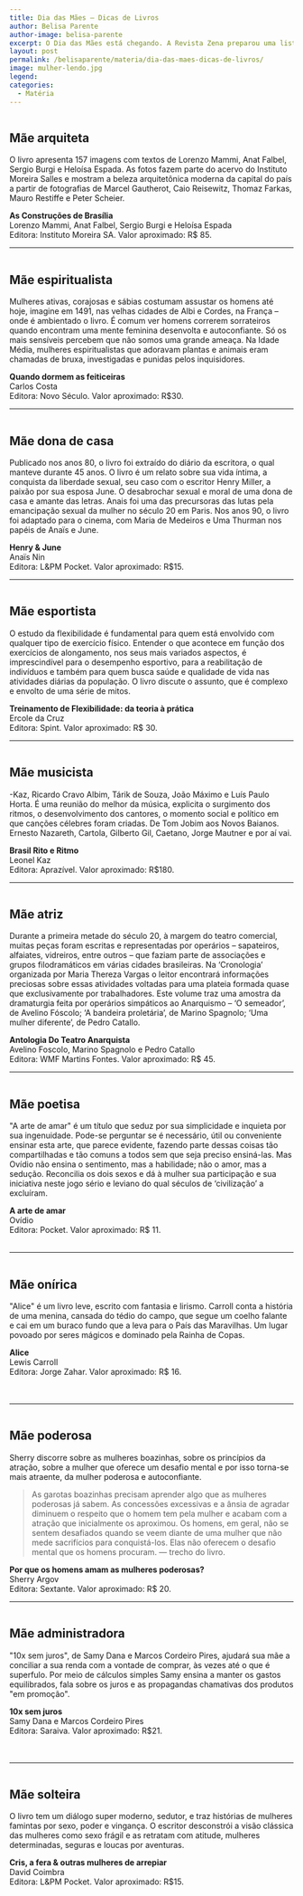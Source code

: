 ```yaml
---
title: Dia das Mães – Dicas de Livros
author: Belisa Parente
author-image: belisa-parente
excerpt: O Dia das Mães está chegando. A Revista Zena preparou uma lista com sugestões de presentes para a sua mãe. Chega de eletrodomésticos! Alimente a alma da sua mãe com bons livros
layout: post
permalink: /belisaparente/materia/dia-das-maes-dicas-de-livros/
image: mulher-lendo.jpg
legend: 
categories:
  - Matéria
---
```


<figure class="figure figure-30 right"><img src="https://raw.githubusercontent.com/revistazena/img/master/as-construcoes-de-brasilia.jpg" alt="" title="" /><figcaption class="legenda"></figcaption></figure><h2>Mãe arquiteta</h2>

O livro apresenta 157 imagens com textos de Lorenzo Mammi, Anat Falbel, Sergio Burgi e Heloísa Espada. As fotos fazem parte do acervo do Instituto Moreira Salles e mostram a beleza arquitetônica moderna da capital do país a partir de fotografias de Marcel Gautherot, Caio Reisewitz, Thomaz Farkas, Mauro Restiffe e Peter Scheier.

**As Construções de Brasília**<br>
Lorenzo Mammi, Anat Falbel, Sergio Burgi e Heloísa Espada<br>
Editora: Instituto Moreira SA. Valor aproximado: R$ 85.

---

<figure class="figure figure-30 right"><img src="https://raw.githubusercontent.com/revistazena/img/master/quando-dormem-as-feiticeiras.jpg" alt="" title="" /><figcaption class="legenda"></figcaption></figure><h2>Mãe espiritualista</h2>

Mulheres ativas, corajosas e sábias costumam assustar os homens até hoje, imagine em 1491, nas velhas cidades de Albi e Cordes, na França – onde é ambientado o livro. É comum ver homens correrem sorrateiros quando encontram uma mente feminina desenvolta e autoconfiante. Só os mais sensíveis percebem que não somos uma grande ameaça. Na Idade Média, mulheres espiritualistas que adoravam plantas e animais eram chamadas de bruxa, investigadas e punidas pelos inquisidores.

**Quando dormem as feiticeiras**<br>
Carlos Costa<br>
Editora: Novo Século. Valor aproximado: R$30.

---

<figure class="figure figure-30 right"><img src="https://raw.githubusercontent.com/revistazena/img/master/henry-june.jpg" alt="" title="" /><figcaption class="legenda"></figcaption></figure><h2>Mãe dona de casa</h2>

Publicado nos anos 80, o livro foi extraído do diário da escritora, o qual manteve durante 45 anos. O livro é um relato sobre sua vida íntima, a conquista da liberdade sexual, seu caso com o escritor Henry Miller, a paixão por sua esposa June. O desabrochar sexual e moral de uma dona de casa e amante das letras. Anais foi uma das precursoras das lutas pela emancipação sexual da mulher no século 20 em Paris. Nos anos 90, o livro foi adaptado para o cinema, com Maria de Medeiros e Uma Thurman nos papéis de Anaïs e June. 

**Henry & June**<br>
Anaïs Nin<br>
Editora: L&PM Pocket. Valor aproximado: R$15.

---

<figure class="figure figure-30 right"><img src="https://raw.githubusercontent.com/revistazena/img/master/treinamento-de-flexibilidade-da-teoria-a-pratica.jpg" alt="" title="" /><figcaption class="legenda"></figcaption></figure><h2>Mãe esportista</h2>

O estudo da flexibilidade é fundamental para quem está envolvido com qualquer tipo de exercício físico. Entender o que acontece em função dos exercícios de alongamento, nos seus mais variados aspectos, é imprescindível para o desempenho esportivo, para a reabilitação de indivíduos e também para quem busca saúde e qualidade de vida nas atividades diárias da população. O livro discute o assunto, que é complexo e envolto de uma série de mitos.

**Treinamento de Flexibilidade: da teoria à prática**<br>
Ercole da Cruz <br>
Editora: Spint. Valor aproximado: R$ 30.

---

<figure class="figure figure-30 right"><img src="https://raw.githubusercontent.com/revistazena/img/master/brasil-rito-e-ritmo-um-seculo-de-musicae-classica.jpg" alt="" title="" /><figcaption class="legenda"></figcaption></figure><h2>Mãe musicista</h2>

-Kaz, Ricardo Cravo Albim, Tárik de Souza, João Máximo e Luís Paulo Horta. É uma reunião do melhor da música, explicita o surgimento dos ritmos, o desenvolvimento dos cantores, o momento social e político em que canções célebres foram criadas. De Tom Jobim aos Novos Baianos. Ernesto Nazareth, Cartola, Gilberto Gil, Caetano, Jorge Mautner e por aí vai.

**Brasil Rito e Ritmo** <br>
Leonel Kaz<br>
Editora: Aprazível. Valor aproximado: R$180.

---

<figure class="figure figure-30 right"><img src="https://raw.githubusercontent.com/revistazena/img/master/antologia-do-teatro-anarquista-de-avelino-foscolo-marino-spagnolo-e-pedro-catallo.jpg" alt="" title="" /><figcaption class="legenda"></figcaption></figure><h2>Mãe atriz</h2>

Durante a primeira metade do século 20, à margem do teatro comercial, muitas peças foram escritas e representadas por operários – sapateiros, alfaiates, vidreiros, entre outros – que faziam parte de associações e grupos filodramáticos em várias cidades brasileiras. Na ‘Cronologia’ organizada por Maria Thereza Vargas o leitor encontrará informações preciosas sobre essas atividades voltadas para uma plateia formada quase que exclusivamente por trabalhadores. Este volume traz uma amostra da dramaturgia feita por operários simpáticos ao Anarquismo – ‘O semeador’, de Avelino Fóscolo; ‘A bandeira proletária’, de Marino Spagnolo; ‘Uma mulher diferente’, de Pedro Catallo.

**Antologia Do Teatro Anarquista**<br>
Avelino Foscolo, Marino Spagnolo e Pedro Catallo<br>
Editora: WMF Martins Fontes. Valor aproximado: R$ 45.

---

<figure class="figure figure-30 right"><img src="https://raw.githubusercontent.com/revistazena/img/master/a-arte-de-amar-de-ovidio.jpg" alt="" title="" /><figcaption class="legenda"></figcaption></figure><h2>Mãe poetisa</h2>

"A arte de amar" é um título que seduz por sua simplicidade e inquieta por sua ingenuidade. Pode-se perguntar se é necessário, útil ou conveniente ensinar esta arte, que parece evidente, fazendo parte dessas coisas tão compartilhadas e tão comuns a todos sem que seja preciso ensiná-las. Mas Ovídio não ensina o sentimento, mas a habilidade; não o amor, mas a sedução. Reconcilia os dois sexos e dá à mulher sua participação e sua iniciativa neste jogo sério e leviano do qual séculos de ‘civilização’ a excluíram.

**A arte de amar** <br>
Ovídio <br>
Editora: Pocket. Valor aproximado: R$ 11.
<br>
<br>

---

<figure class="figure figure-30 right"><img src="https://raw.githubusercontent.com/revistazena/img/master/alice-lewis-carroll.png" alt="" title="" /><figcaption class="legenda"></figcaption></figure><h2>Mãe onírica</h2>

"Alice" é um livro leve, escrito com fantasia e lirismo. Carroll conta a história de uma menina, cansada do tédio do campo, que segue um coelho falante e cai em um buraco fundo que a leva para o País das Maravilhas. Um lugar povoado por seres mágicos e dominado pela Rainha de Copas.

**Alice** <br>
Lewis Carroll <br>
Editora: Jorge Zahar. Valor aproximado: R$ 16.
<br><br><br>

---

<figure class="figure figure-30 right"><img src="https://raw.githubusercontent.com/revistazena/img/master/por-que-os-homens-amam-as-mulheres-poderosas-de-sherry-argov.jpg" alt="" title="" /><figcaption class="legenda"></figcaption></figure><h2>Mãe poderosa</h2>

Sherry discorre sobre as mulheres boazinhas, sobre os princípios da atração, sobre a mulher que oferece um desafio mental e por isso torna-se mais atraente, da mulher poderosa e autoconfiante.

> As garotas boazinhas precisam aprender algo que as mulheres poderosas já sabem. As concessões excessivas e a ânsia de agradar diminuem o respeito que o homem tem pela mulher e acabam com a atração que inicialmente os aproximou. Os homens, em geral, não se sentem desafiados quando se veem diante de uma mulher que não mede sacrifícios para conquistá-los. Elas não oferecem o desafio mental que os homens procuram. &mdash; trecho do livro.

**Por que os homens amam as mulheres poderosas?** <br>
Sherry Argov <br>
Editora: Sextante. Valor aproximado: R$ 20.

---

<figure class="figure figure-30 right"><img src="https://raw.githubusercontent.com/revistazena/img/master/10x-sem-juros-de-samy-dana-e-marcos-cordeiro-pires.jpg" alt="" title="" /><figcaption class="legenda"></figcaption></figure><h2>Mãe administradora</h2>

"10x sem juros", de Samy Dana e Marcos Cordeiro Pires, ajudará sua mãe a conciliar a sua renda com a vontade de comprar, às vezes até o que é superfulo. Por meio de cálculos simples Samy ensina a manter os gastos equilibrados, fala sobre os juros e as propagandas chamativas dos produtos "em promoção".

**10x sem juros** <br>
Samy Dana e Marcos Cordeiro Pires <br>
Editora: Saraiva. Valor aproximado: R$21.
<br><br><br>

---

<figure class="figure figure-30 right"><img src="https://raw.githubusercontent.com/revistazena/img/master/cris-a-fera-outras-mulheres-de-arrepiar-de-david-coimbra.jpg" alt="" title="" /><figcaption class="legenda"></figcaption></figure><h2>Mãe solteira</h2>

O livro tem um diálogo super moderno, sedutor, e traz histórias de mulheres famintas por sexo, poder e vingança. O escritor desconstrói a visão clássica das mulheres como sexo frágil e as retratam com atitude, mulheres determinadas, seguras e loucas por aventuras. 

**Cris, a fera & outras mulheres de arrepiar** <br>
David Coimbra <br>
Editora: L&PM Pocket. Valor aproximado: R$15.